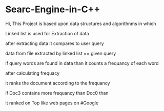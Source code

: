 # Searc-Engine-in-C++


Hi,
This Project is based upon data structures and algorithnms in which 

Linked list is used for Extraction of data

after extracting data it compares to user query

data from file extracted by linked list == given query

if query words are found in data than it counts a frequancy of each word

after calculating frequacy 

it ranks the document according to the frequancy 

if Doc3 contains more frequancy than Doc0 than 

it ranked on Top like web pages on #Google
